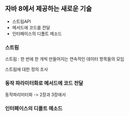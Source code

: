 

## 자바 8에서 제공하는 새로운 기술

- 스트림API
- 메서드에 코드를 전달
- 인터페이스의 디폴트 메소드



### 스트림

스트림 : 한 번에 한 개씩 만들어지는 연속적인 데이터 항목들의 모임

스트림에 대한 정의 조사



### 동작 파라미터화로 메서드에 코드 전달

동작파리미터화 -> 2장과 3장에서





### 인터페이스의 디폴트 메소드



 



 